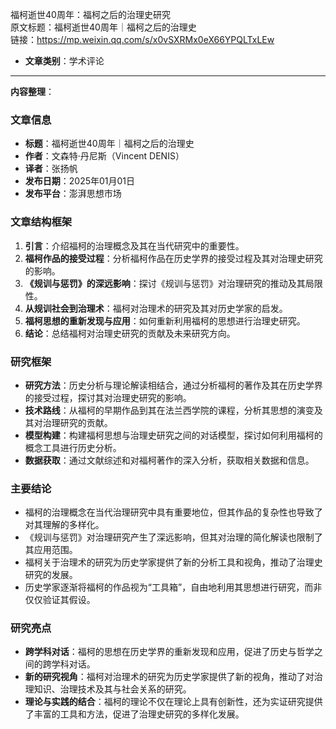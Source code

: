 福柯逝世40周年：福柯之后的治理史研究  
  原文标题：福柯逝世40周年｜福柯之后的治理史  
  链接：https://mp.weixin.qq.com/s/x0vSXRMx0eX66YPQLTxLEw  

- **文章类别**：学术评论  

---

**内容整理**：

### 文章信息
- **标题**：福柯逝世40周年｜福柯之后的治理史
- **作者**：文森特·丹尼斯（Vincent DENIS）
- **译者**：张扬帆
- **发布日期**：2025年01月01日
- **发布平台**：澎湃思想市场

### 文章结构框架
1. **引言**：介绍福柯的治理概念及其在当代研究中的重要性。
2. **福柯作品的接受过程**：分析福柯作品在历史学界的接受过程及其对治理史研究的影响。
3. **《规训与惩罚》的深远影响**：探讨《规训与惩罚》对治理研究的推动及其局限性。
4. **从规训社会到治理术**：福柯对治理术的研究及其对历史学家的启发。
5. **福柯思想的重新发现与应用**：如何重新利用福柯的思想进行治理史研究。
6. **结论**：总结福柯对治理史研究的贡献及未来研究方向。

### 研究框架
- **研究方法**：历史分析与理论解读相结合，通过分析福柯的著作及其在历史学界的接受过程，探讨其对治理史研究的影响。
- **技术路线**：从福柯的早期作品到其在法兰西学院的课程，分析其思想的演变及其对治理研究的贡献。
- **模型构建**：构建福柯思想与治理史研究之间的对话模型，探讨如何利用福柯的概念工具进行历史分析。
- **数据获取**：通过文献综述和对福柯著作的深入分析，获取相关数据和信息。

### 主要结论
- 福柯的治理概念在当代治理研究中具有重要地位，但其作品的复杂性也导致了对其理解的多样化。
- 《规训与惩罚》对治理研究产生了深远影响，但其对治理的简化解读也限制了其应用范围。
- 福柯关于治理术的研究为历史学家提供了新的分析工具和视角，推动了治理史研究的发展。
- 历史学家逐渐将福柯的作品视为“工具箱”，自由地利用其思想进行研究，而非仅仅验证其假设。

### 研究亮点
- **跨学科对话**：福柯的思想在历史学界的重新发现和应用，促进了历史与哲学之间的跨学科对话。
- **新的研究视角**：福柯对治理术的研究为历史学家提供了新的视角，推动了对治理知识、治理技术及其与社会关系的研究。
- **理论与实践的结合**：福柯的理论不仅在理论上具有创新性，还为实证研究提供了丰富的工具和方法，促进了治理史研究的多样化发展。